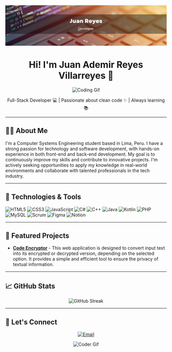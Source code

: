 <img src="assets/Black Colorful Simple Futuristic Linkedin Banner.png" alt="banner" >
<h1 align="center">Hi! I'm Juan Ademir Reyes Villarreyes 👋</h1>
<p align="center">
  <img src="https://i.giphy.com/media/v1.Y2lkPTc5MGI3NjExZXJxZ2E2eWMxMmZnYml0dzhhbGp1bTg4MnJjYXYyeDgxMDBpamgxcSZlcD12MV9pbnRlcm5hbF9naWZfYnlfaWQmY3Q9cw/tyImHKVcZxuJq/giphy.gif" width="200" alt="Coding Gif">
</p>


<p align="center">
  Full-Stack Developer 💻 | Passionate about clean code ✨ | Always learning 📚
</p>

---

## 👨‍💻 About Me

I'm a Computer Systems Engineering student based in Lima, Peru. I have a strong passion for technology and software development, with hands-on experience in both front-end and back-end development. My goal is to continuously improve my skills and contribute to innovative projects. I'm actively seeking opportunities to apply my knowledge in real-world environments and collaborate with talented professionals in the tech industry.

---

## 🚀 Technologies & Tools

![HTML5](https://img.shields.io/badge/-HTML5-E34F26?style=flat-square&logo=html5&logoColor=white)
![CSS3](https://img.shields.io/badge/-CSS3-1572B6?style=flat-square&logo=css3&logoColor=white)
![JavaScript](https://img.shields.io/badge/-JavaScript-F7DF1E?style=flat-square&logo=javascript&logoColor=black)
![C#](https://img.shields.io/badge/-C%23-239120?style=flat-square&logo=c-sharp&logoColor=white)
![C++](https://img.shields.io/badge/-C++-00599C?style=flat-square&logo=c%2B%2B&logoColor=white)
![Java](https://img.shields.io/badge/-Java-007396?style=flat-square&logo=java&logoColor=white)
![Kotlin](https://img.shields.io/badge/-Kotlin-0095D5?style=flat-square&logo=kotlin&logoColor=white)
![PHP](https://img.shields.io/badge/-PHP-777BB4?style=flat-square&logo=php&logoColor=white)
![MySQL](https://img.shields.io/badge/-MySQL-4479A1?style=flat-square&logo=mysql&logoColor=white)
![Scrum](https://img.shields.io/badge/-Scrum-6DB33F?style=flat-square&logo=scrum&logoColor=white)
![Figma](https://img.shields.io/badge/-Figma-F24E1E?style=flat-square&logo=figma&logoColor=white)
![Notion](https://img.shields.io/badge/-Notion-000000?style=flat-square&logo=notion&logoColor=white)

---

## 🌟 Featured Projects

- **[Code Encryptor](https://github.com/Jhonrv1998/EncriptadorDeCodigo)** - This web application is designed to convert input text into its encrypted or decrypted version, depending on the selected option. It provides a simple and efficient tool to ensure the privacy of textual information.

---

## 📈 GitHub Stats


<p align="center">
  <img src="https://github-readme-streak-stats.herokuapp.com/?user=Jhonrv1998&theme=radical" alt="GitHub Streak">
</p>

---

## 🤝 Let's Connect

<p align="center">
  <a href="mailto:juan.reyes.villarreyes@gmail.com">
    <img src="https://img.shields.io/badge/-Email-D14836?style=for-the-badge&logo=gmail&logoColor=white" alt="Email">
  </a>
</p>

<p align="center">
  <img src="https://media.giphy.com/media/26tn33aiTi1jkl6H6/giphy.gif" width="100" alt="Coder Gif">
</p>
